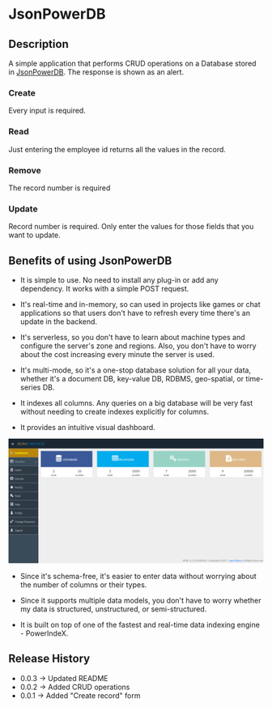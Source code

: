 # JsonPowerDB

## Description

A simple application that performs CRUD operations on a Database stored in [JsonPowerDB](https://login2explore.com/jpdb/#:~:text=JsonPowerDB%20is%20a%20Database%20Server,installing%20any%20kind%20of%20database.). The response is shown as an alert.

### Create 

Every input is required. 

### Read

Just entering the employee id returns all the values in the record.

### Remove

The record number is required

### Update

Record number is required. Only enter the values for those fields that you want to update.

## Benefits of using JsonPowerDB

* It is simple to use. No need to install any plug-in or add any dependency. It works with a simple POST request.

* It's real-time and in-memory, so can used in projects like games or chat applications so that users don't have to refresh every time there's an update in the backend.

* It's serverless, so you don't have to learn about machine types and configure the server's zone and regions. Also, you don't have to worry about the cost increasing every minute the server is used.

* It's multi-mode, so it's a one-stop database solution for all your data, whether it's a document DB, key-value DB, RDBMS, geo-spatial, or time-series DB.

* It indexes all columns. Any queries on a big database will be very fast without needing to create indexes explicitly for columns.

* It provides an intuitive visual dashboard.

![JsonPowerDB](/read_me_images/dashboard.PNG)
 
* Since it's schema-free, it's easier to enter data without worrying about the number of columns or their types.

* Since it supports multiple data models, you don't have to worry whether my data is structured, unstructured, or semi-structured.

* It is built on top of one of the fastest and real-time data indexing engine - PowerIndeX.


## Release History

* 0.0.3 -> Updated README
* 0.0.2 -> Added CRUD operations
* 0.0.1 -> Added "Create record" form

